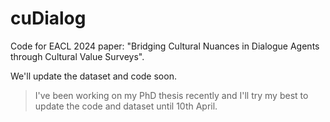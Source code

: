 # cuDialog
Code for EACL 2024 paper: "Bridging Cultural Nuances in Dialogue Agents through Cultural Value Surveys".

We'll update the dataset and code soon.

> I've been working on my PhD thesis recently and I'll try my best to update the code and dataset until 10th April. 
